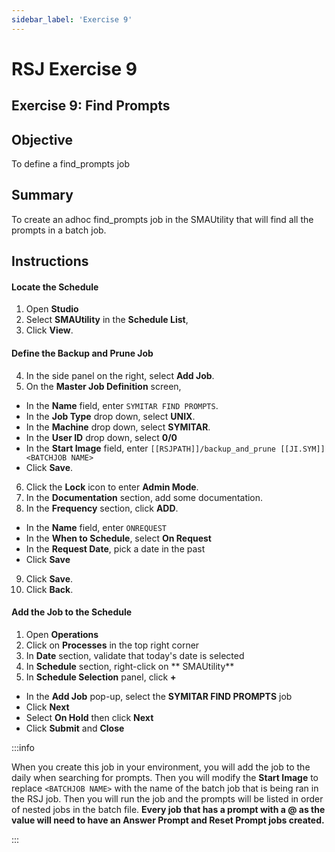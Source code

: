 ```yaml
---
sidebar_label: 'Exercise 9'
---
```


# RSJ Exercise 9

## Exercise 9: Find Prompts

## Objective

To define a find_prompts job

## Summary

To create an adhoc find_prompts job in the SMAUtility that will find all the prompts in a batch job.

## Instructions

#### Locate the Schedule

1. Open **Studio**
2. Select **SMAUtility** in the **Schedule List**,
3. Click **View**.

#### Define the Backup and Prune Job

4. In the side panel on the right, select **Add Job**.
5. On the **Master Job Definition** screen,
  * In the **Name** field, enter ```SYMITAR FIND PROMPTS```.
  * In the **Job Type** drop down, select **UNIX**.
  * In the **Machine** drop down, select **SYMITAR**.
   * In the **User ID** drop down, select **0/0**
   * In the **Start Image** field, enter ```[[RSJPATH]]/backup_and_prune [[JI.SYM]] <BATCHJOB NAME>```
  * Click **Save**.
6. Click the **Lock** icon to enter **Admin Mode**.
7. In the **Documentation** section, add some documentation.
8. In the **Frequency** section, click **ADD**.
  * In the **Name** field, enter ```ONREQUEST```
  * In the **When to Schedule**, select **On Request**
  * In the **Request Date**, pick a date in the past
  * Click **Save**
9. Click **Save**.
0. Click **Back**.

#### Add the Job to  the Schedule

1. Open **Operations**
2. Click on **Processes** in the top right corner
3. In **Date** section, validate that today's date is selected
4. In **Schedule** section, right-click on ** SMAUtility**
5. In **Schedule Selection** panel, click **+**
  * In the **Add Job** pop-up, select the **SYMITAR FIND PROMPTS** job
  * Click **Next**
  * Select **On Hold** then click **Next**
  * Click **Submit** and **Close** 

:::info

When you create this job in your environment, you will add the job to the daily when searching for prompts. Then you will modify the **Start Image** to replace ```<BATCHJOB NAME>``` with the name of the batch job that is being ran in the RSJ job. Then you will run the job and the prompts will be listed in order of nested jobs in the batch file. **Every job that has a prompt with a @ as the value will need to have an Answer Prompt and Reset Prompt jobs created.**

:::